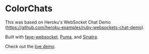 # ColorChats

This was based on Heroku's WebSocket Chat Demo (https://github.com/heroku-examples/ruby-websockets-chat-demo).

Built with [faye-websocket](https://github.com/faye/faye-websocket-ruby), [Puma](https://github.com/puma/puma), and [Sinatra](https://github.com/sinatra/sinatra).

Check out the [live demo](http://colorchats.herokuapp.com/).